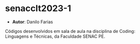 # senacclt2023-1

* <b>Autor</b>: Danilo Farias

Códigos desenvolvidos em sala de aula na disciplina de Coding: Linguagens e Técnicas, da Faculdade SENAC PE.
